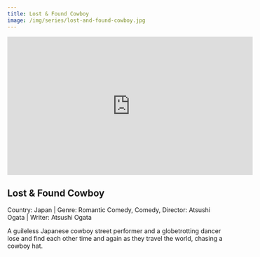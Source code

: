 ```yaml
---
title: Lost & Found Cowboy
image: /img/series/lost-and-found-cowboy.jpg
---
```

<iframe width="560" height="315" src="https://vimeo.com/346070131" frameborder="0" allow="accelerometer; autoplay; encrypted-media; gyroscope; picture-in-picture" allowfullscreen></iframe>

## Lost & Found Cowboy
Country: Japan | Genre: Romantic Comedy, Comedy,
Director: Atsushi Ogata | Writer: Atsushi Ogata

A guileless Japanese cowboy street performer and a globetrotting dancer lose and find each other time and again as they travel the world, chasing a cowboy hat.